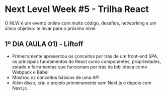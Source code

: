 # Next Level Week #5 - Trilha React
O NLW é um evento online com muito código, desafios, networking e um único objetivo: te levar para o próximo nível.

## 1º DIA (AULA 01) - Liftoff
- Primeiramente apresentou os conceitos por trás de um front-end SPA, os principais fundamentos do React como componentes, propriedades, estado e ferramentas que funcionam por trás da biblioteca como Webpack e Babel
- Mostrou os conceitos básicos de uma API
- Além disso, criu o projeto primeiramente sem Next.js e depois com Next.js.
